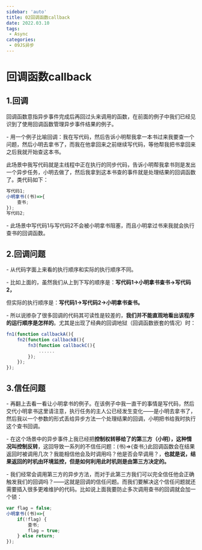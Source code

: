 ```yaml
---
sidebar: 'auto'
title: 02回调函数callback
date: 2022.03.10
tags:
 - Async
categories: 
 - 09JS异步
---
```


# 回调函数callback

## 1.回调

回调函数意指异步事件完成后再回过头来调用的函数，在前面的例子中我们已经见识到了使用回调函数管理异步事件结果的例子。

\- 用一个例子比喻回调：我在写代码，然后告诉小明帮我拿一本书过来我要查一个问题，然后小明去拿书了，而我在他拿回来之前继续写代码，等他帮我把书拿回来之后我就开始查这本书。

此场景中我写代码就是主线程中正在执行的同步代码，告诉小明帮我拿书则是发出一个异步任务，小明去做了，然后我拿到这本书查的事件就是处理结果的回调函数了。类代码如下：

```js
写代码1;
小明拿书((书)=>{
    查书;
});
写代码2;
```

\- 此场景中写代码1与写代码2不会被小明拿书阻塞，而且小明拿过书来我就会执行查书的回调函数。

## 2.回调问题

\- 从代码字面上来看的执行顺序和实际的执行顺序不同。

\- 比如上面的，虽然我们从上到下写的顺序是：**写代码1->小明拿书查书->写代码2，**

但实际的执行顺序是：**写代码1->写代码2->小明拿书查书。**

\- 所以说掺杂了很多回调的代码其可读性是较差的，**我们并不能直观地看出该程序的运行顺序是怎样的**。尤其是出现了经典的回调地狱（回调函数嵌套的情况）时：

```js
fn1(function callbackA(){
    fn2(function callbackB(){
        fn3(function callbackC(){
            ......
        });
    });
});
```

## 3.信任问题

\- 再翻上去看一看让小明拿书的例子。在该例子中我一直干的事情是写代码，然后交代小明拿书这里请注意，执行任务的主人公已经发生变化——是小明去拿书了，然后我以一个参数的形式丢给异步方法一个处理结果的回调，小明把书给我时执行这个查书回调。

\- 在这个场景中的异步事件上我已经把**控制权转移给了的第三方（小明），这种情况叫控制反转**，这回导致一系列的不信任问题：(书)=>{查书;}此回调函数会在结果返回时被调用几次？我能相信他会及时调用吗？他是否会早调用？，**也就是说，结果返回的时机由环境监控，但是如何利用此时机则是由第三方决定的。**

\- 我们经常会调用第三方的异步方法，而对于此第三方我们可以完全信任他会正确触发我们的回调吗？——这就是回调的信任问题。而我们要解决这个信任问题就还需要插入很多更难维护的代码。比如说上面我要防止多次调用查书的回调就会加一个锁：

```js
var flag = false;
小明拿书((书)=>{
    if(!flag) {
        查书;
        flag = true;
    } else return;
});
```

























































































































































